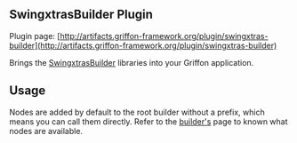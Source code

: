 
SwingxtrasBuilder Plugin
------------------------

Plugin page: [http://artifacts.griffon-framework.org/plugin/swingxtras-builder](http://artifacts.griffon-framework.org/plugin/swingxtras-builder)


Brings the [SwingxtrasBuilder][1] libraries into your Griffon application.

Usage
----
Nodes are added by default to the root builder without a prefix, which means you can call them directly.
Refer to the [builder's][1] page to known what nodes are available.


[1]: http://griffon.codehaus.org/SwingxtrasBuilder

